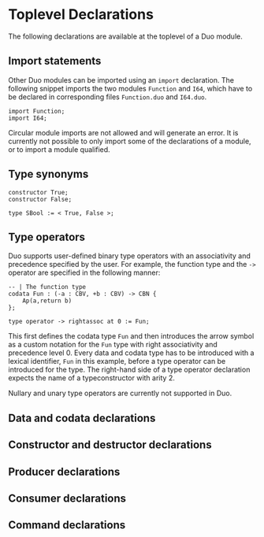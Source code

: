 # Toplevel Declarations

The following declarations are available at the toplevel of a Duo module.

## Import statements

Other Duo modules can be imported using an `import` declaration. The following snippet imports the two modules `Function` and `I64`, which have to be declared in corresponding files `Function.duo` and `I64.duo`.

```
import Function;
import I64;
```

Circular module imports are not allowed and will generate an error. It is currently not possible to only import some of the declarations of a module, or to import a module qualified.

## Type synonyms

```
constructor True;                                                   
constructor False;                                                  
                                                                    
type SBool := < True, False >;  
```

## Type operators

Duo supports user-defined binary type operators with an associativity and precedence specified by the user.
For example, the function type and the `->` operator are specified in the following manner:

```
-- | The function type
codata Fun : (-a : CBV, +b : CBV) -> CBN {
    Ap(a,return b)
};

type operator -> rightassoc at 0 := Fun;
```

This first defines the codata type `Fun` and then introduces the arrow symbol as a custom notation for the `Fun` type with right associativity and precedence level 0.
Every data and codata type has to be introduced with a lexical identifier, `Fun` in this example, before a type operator can be introduced for the type.
The right-hand side of a type operator declaration expects the name of a typeconstructor with arity 2.

Nullary and unary type operators are currently not supported in Duo.

## Data and codata declarations

## Constructor and destructor declarations

## Producer declarations

## Consumer declarations

## Command declarations